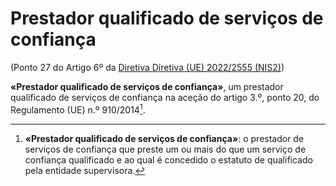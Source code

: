 # Prestador qualificado de serviços de confiança
(Ponto 27 do Artigo 6º da [Diretiva Diretiva (UE) 2022/2555 (NIS2)](https://eur-lex.europa.eu/legal-content/PT/TXT/?uri=CELEX:32022L2555))

**«Prestador qualificado de serviços de confiança»**, um prestador qualificado de serviços de confiança na aceção do artigo 3.º, ponto 20, do Regulamento (UE) n.º 910/2014[^1].

[^1]: **«Prestador qualificado de serviços de confiança»**: o prestador de serviços de confiança que preste um ou mais do que um serviço de confiança qualificado e ao qual é concedido o estatuto de qualificado pela entidade supervisora.